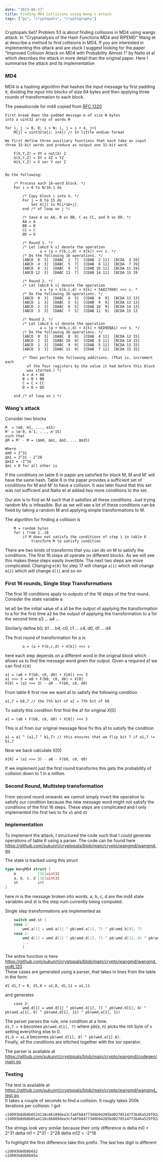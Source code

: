 ```yaml
---
date: "2023-04-17"
title: Finding MD4 Collisions using Wang's attack
tags: ["go", "cryptopals", "cryptography"]
---
```


Cryptopals Set7 Problem 53 is about finding collisions in MD4 using wangs attack. In "Cryptanalysis of the Hash Functions MD4 and RIPEMD" Wang et al describe a method to find collisions in MD4. If you are interested in implementing this attack and are stuck I suggest looking for the paper "Improved Collision Attack on MD4 with Probability Almost 1" by Naito et al which describes the attack in more detail than the original paper. Here I summarise the attack and its implementation

### MD4 

MD4 is a hashing algorithm that hashes the input message by first padding it, dividing the input into blocks of size 64 bytes and then applying three rounds of transformation to each block. 

The pseudocode for md4 copied from [RFC 1320](https://www.ietf.org/rfc/rfc1320.html#section-3.4) 
```
First break down the padded message m of size N bytes 
into a uint32 array of words M

for i, j := 0, 0; i < N; i, j = i + 4, j+1 
    M[j] = uint32(m[i: i+4]) // In little endian format

We first define three auxiliary functions that each take as input
three 32-bit words and produce as output one 32-bit word.

    F(X,Y,Z) = XY v not(X) Z
    G(X,Y,Z) = XY v XZ v YZ
    H(X,Y,Z) = X xor Y xor Z


Do the following:

    /* Process each 16-word block. */
    For i = 0 to N/16-1 do

        /* Copy block i into X. */
        For j = 0 to 15 do
            Set X[j] to M[i*16+j].
        end /* of loop on j */

        /* Save A as AA, B as BB, C as CC, and D as DD. */
        AA = A
        BB = B
        CC = C
        DD = D           
        
        /* Round 1. */
        /* Let [abcd k s] denote the operation
                a = (a + F(b,c,d) + X[k]) <<< s. */
        /* Do the following 16 operations. */
        [ABCD  0  3]  [DABC  1  7]  [CDAB  2 11]  [BCDA  3 19]
        [ABCD  4  3]  [DABC  5  7]  [CDAB  6 11]  [BCDA  7 19]
        [ABCD  8  3]  [DABC  9  7]  [CDAB 10 11]  [BCDA 11 19]
        [ABCD 12  3]  [DABC 13  7]  [CDAB 14 11]  [BCDA 15 19           
        
        /* Round 2. */
        /* Let [abcd k s] denote the operation
                a = (a + G(b,c,d) + X[k] + 5A827999) <<< s. *           
        /* Do the following 16 operations. */
        [ABCD  0  3]  [DABC  4  5]  [CDAB  8  9]  [BCDA 12 13]
        [ABCD  1  3]  [DABC  5  5]  [CDAB  9  9]  [BCDA 13 13]
        [ABCD  2  3]  [DABC  6  5]  [CDAB 10  9]  [BCDA 14 13]
        [ABCD  3  3]  [DABC  7  5]  [CDAB 11  9]  [BCDA 15 13           
        
        /* Round 3. */
        /* Let [abcd k s] denote the operation
                a = (a + H(b,c,d) + X[k] + 6ED9EBA1) <<< s. */
        /* Do the following 16 operations. */
        [ABCD  0  3]  [DABC  8  9]  [CDAB  4 11]  [BCDA 12 15]
        [ABCD  2  3]  [DABC 10  9]  [CDAB  6 11]  [BCDA 14 15]
        [ABCD  1  3]  [DABC  9  9]  [CDAB  5 11]  [BCDA 13 15]
        [ABCD  3  3]  [DABC 11  9]  [CDAB  7 11]  [BCDA 15 15]

        /* Then perform the following additions. (That is, increment each
          of the four registers by the value it had before this block
          was started.) */
        A = A + AA
        B = B + BB
        C = C + CC
        D = D + DD

    end /* of loop on i */
```

### Wang's attack

Consider two blocks
```
M  = (m0, m1, ..., m15)
M' = (m'0, m'1, ..., m'15)
such that 
ΔM = M' - M = (Δm0, Δm1, Δm2, ... Δm15)

Where 
Δm0 = 2^31
Δm1 = 2^31 - 2^28
Δm12 = -2^16
Δmi = 0 for all other is
```
If the conditions on table 6 in paper are satisfied for block M, M and M' will have the same hash. Table 6 in the paper provides a sufficient set of conditions for M and M' to have a collision. It was later found that this set was not sufficient and Naito et al added two more conditions to the set.  

Our aim is to find an M such that it satisfies all these conditions. Just trying random Ms is infeasible. But as we will see a lot of these conditions can be fixed by taking a random M and applying simple transformations to M. 

The algorithm for finding a collision is 

```
    M = random bytes
    for i from 1..18
        if M does not satisfy the conditions of step i in table 6
            transform M to satisfy condition
```
There are two kinds of transforms that you can do on M to satisfy the conditions. The first 16 steps all operate on different blocks. As we will see this makes these steps easily invertible. The next two steps are more complicated. Changing `m[0]` for step 17 will change `a[1]` which will change `m[2]` which will change `d[1]` and so on

### First 16 rounds, Single Step Transformations

The first 16 conditions apply to outputs of the 16 steps of the first round. Consider the state variable a

let 
a0 be the initial value of a
a1 be the output of applying the transformation to a for the first time
a2 be the output of applying the transformation to a for the second time
a3 ...
a4 ...

Similarly define b0, b1 ... b4, c0, c1 ... c4, d0, d1 ... d4

The first round of transformation for a is

```
        a = (a + F(b,c,d) + X[k]) <<< s
```

here each step depends on a different word in the original block which allows us to find the message word given the output. Given a required a1 we can find `X[0]`

```
a1 = (a0 + F(b0, c0, d0) + X[0]) <<< 3 
a1 >>> 3 = a0 + F(b0, c0, d0) + X[0]
X[0] = (a1 >>> 3) - a0 - F(b0, c0, d0)
```

From table 6 first row we want a1 to satisfy the following condition
```
a1,7 = b0,7 // the 7th bit of a1 = 7th bit of b0
```
To satisfy this condition first find the a1 for original X[0] 
```
a1 = (a0 + F(b0, c0, d0) + X[0]) <<< 3
```
This is a1 from our original message
Now fix this a1 to satisfy the condition
```
a1 = a1 ^ (a1,7 ^ b1,7) // this ensures that we flip bit 7 if a1,7 != b1,7
```
Now we back calculate X[0]
```
X[0] = (a1 >>> 3) - a0 - F(b0, c0, d0)
```

If we implement just the first round transforms this gets the probability of collision down to 1 in a million. 


### Second Round, Multistep transformation

From second round onwards we cannot simply invert the operation to satisfy our condition because the new message word might not satisfy the conditions of the first 16 steps. These steps are complicated and I only implemented the first two to fix `a5` and `d5`

### Implementation

To implement the attack, I structured the code such that I could generate operations of table 6 using a parser. The code can be found here https://github.com/sukunrt/cryptopals/blob/main/crypto/wangmd/wangmd.go

The state is tracked using this struct
```go
type WangMD4 struct {
	m          [16]uint32
	a, b, c, d [16]uint32
	st         int
}
```
here m is the message broken into words. a, b, c, d are the md4 state variables and st is the step num currently being computed. 

Single step transformations are implemented as 
```go
	switch wmd.st {
	case 1:
		wmd.a[1] = wmd.a[1] ^ pb(wmd.a[1], 7) ^ pb(wmd.b[0], 7)
	case 2:
		wmd.d[1] = wmd.d[1] ^ pb(wmd.d[1], 7) ^ pb(wmd.d[1], 8) ^ pb(wmd.a[1], 8) ^ pb(wmd.d[1], 11) ^ pb(wmd.a[1], 11)
        ...
        }
```
The entire function is here
https://github.com/sukunrt/cryptopals/blob/main/crypto/wangmd/wangmd.go#L120  
These cases are generated using a parser, that takes in lines from the table in the form 
```
d1 d1,7 = 0, d1,8 = a1,8, d1,11 = a1,11
```
and generates 
```
	case 2:
		wmd.d[1] = wmd.d[1] ^ pb(wmd.d[1], 7) ^ pb(wmd.d[1], 8) ^ pb(wmd.a[1], 8) ^ pb(wmd.d[1], 11) ^ pb(wmd.a[1], 11)
```
The parser parses the rule, one condition at a time.   
`d1,7 = 0` becomes ` pb(wmd.d[1], 7) ` where pb(x, n) picks the nth byte of x setting everything else to 0.  
`d1,8 = a1,8` becomes `pb(wmd.d[1], 8) ^ pb(wmd.a[1].8)`.  
Finally, all the conditions are stitched together with the xor operator.   

The parser is available at 
https://github.com/sukunrt/cryptopals/blob/main/crypto/wangmd/codegen/main.go

### Testing

The test is available at https://github.com/sukunrt/cryptopals/blob/main/crypto/wangmd/wangmd_test.go  
It takes a couple of seconds to find a collision. It rougly takes 200k iterations per collision. I got
```
c2d093b8db8b6524118c66189dea3cfa8fb8477348b94285bd02785147f3b46a529f92de61dcc0812b594e7f753e9ff54c7b023a11865262d44939cb83c09e4e
c2d093b8db8b65a4118c66889dea3cfa8fb8477348b94285bd02785147f3b46a529f92de61dcc0812b594e7f753e9ff54c7b013a11865262d44939cb83c09e4e
```

The strings look very similar because their only difference is 
delta m0 = 2^31
delta m1 = 2^31 - 2^28
delta m12 = -2^16

To highlight the first difference take this prefix. The last hex digit is different
```
c2d093b8db8b652
c2d093b8db8b65a
```